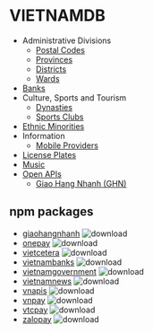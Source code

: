 # VIETNAMDB

- Administrative Divisions
  - [Postal Codes](docs/administrative-divisions/postal-codes.csv)
  - [Provinces](docs/administrative-divisions/provinces.csv)
  - [Districts](docs/administrative-divisions/districts.csv)
  - [Wards](docs/administrative-divisions/wards.csv)
- [Banks](docs/banks/banks.csv)
- Culture, Sports and Tourism
  - [Dynasties](docs/cst/culture/dynasties.csv)
  - [Sports Clubs](docs/cst/sports/clubs.csv)
- [Ethnic Minorities](docs/ethnic-minorities/ethnic-minorities.csv)
- Information
  - [Mobile Providers](docs/information/mobile-providers.csv)
- [License Plates](docs/license-plates/license-plates.csv)
- [Music](docs/music/artists.csv)
- [Open APIs](docs/open-apis/open-apis.csv)
  - [Giao Hang Nhanh (GHN)](docs/open-apis/ghn)

## npm packages

- [giaohangnhanh](https://www.npmjs.com/package/giaohangnhanh) ![download](https://img.shields.io/npm/dm/giaohangnhanh.svg?style=flat)
- [onepay](https://www.npmjs.com/package/onepay) ![download](https://img.shields.io/npm/dm/onepay.svg?style=flat)
- [vietcetera](https://www.npmjs.com/package/vietcetera) ![download](https://img.shields.io/npm/dm/vietcetera.svg?style=flat)
- [vietnambanks](https://www.npmjs.com/package/vietnambanks) ![download](https://img.shields.io/npm/dm/vietnambanks.svg?style=flat)
- [vietnamgovernment](https://www.npmjs.com/package/vietnamgovernment) ![download](https://img.shields.io/npm/dm/vietnamgovernment.svg?style=flat)
- [vietnamnews](https://www.npmjs.com/package/vietnamnews) ![download](https://img.shields.io/npm/dm/vietnamnews.svg?style=flat)
- [vnapis](https://www.npmjs.com/package/vnapis) ![download](https://img.shields.io/npm/dm/vnapis.svg?style=flat)
- [vnpay](https://www.npmjs.com/package/vnpay) ![download](https://img.shields.io/npm/dm/vnpay.svg?style=flat)
- [vtcpay](https://www.npmjs.com/package/vtcpay) ![download](https://img.shields.io/npm/dm/vtcpay.svg?style=flat)
- [zalopay](https://www.npmjs.com/package/zalopay) ![download](https://img.shields.io/npm/dm/zalopay.svg?style=flat)

